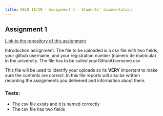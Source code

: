 ```yaml
---
title: WSLD 18/19 - Assignment 1 - Students' documentation
---
```


## Assignment 1

[Link to the repository of this assignment](https://github.com/WebServicesAndLinkedData/Assignment1)

Introduction assignment. The file to be uploaded is a csv file with two fields, your github username, and your registration number (número de matricula) in the university. The file has to be called yourGithubUsername.csv

This file will be used to identify your uploads so its **VERY** important to make sure the contents are correct. In this file reports will also be written recording the assignments you delivered and information about them.

### Tests:
* The csv file exists and it is named correctly
* The csv file has two fields
